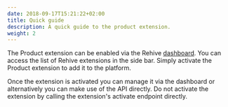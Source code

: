 ```yaml
---
date: 2018-09-17T15:21:22+02:00
title: Quick guide
description: A quick guide to the product extension.
weight: 2
---
```


The Product extension can be enabled via the Rehive [dashboard](https://dashboard.rehive.com). You can access the list of Rehive extensions in the side bar. Simply activate the Product extension to add it to the platform.

<aside class="notice">
	Once the extension is activated you can manage it via the dashboard or alternatively you can make use of the API directly. Do not activate the extension by calling the extension's activate endpoint directly.
</aside>
